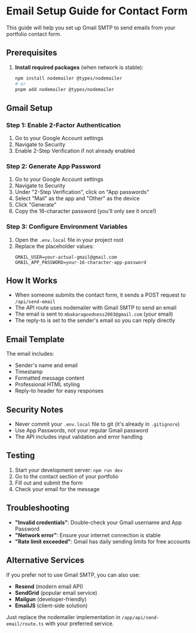 # Email Setup Guide for Contact Form

This guide will help you set up Gmail SMTP to send emails from your portfolio contact form.

## Prerequisites

1. **Install required packages** (when network is stable):
   ```bash
   npm install nodemailer @types/nodemailer
   # or
   pnpm add nodemailer @types/nodemailer
   ```

## Gmail Setup

### Step 1: Enable 2-Factor Authentication
1. Go to your Google Account settings
2. Navigate to Security
3. Enable 2-Step Verification if not already enabled

### Step 2: Generate App Password
1. Go to your Google Account settings
2. Navigate to Security
3. Under "2-Step Verification", click on "App passwords"
4. Select "Mail" as the app and "Other" as the device
5. Click "Generate"
6. Copy the 16-character password (you'll only see it once!)

### Step 3: Configure Environment Variables
1. Open the `.env.local` file in your project root
2. Replace the placeholder values:
   ```
   GMAIL_USER=your-actual-gmail@gmail.com
   GMAIL_APP_PASSWORD=your-16-character-app-password
   ```

## How It Works

- When someone submits the contact form, it sends a POST request to `/api/send-email`
- The API route uses nodemailer with Gmail SMTP to send an email
- The email is sent to `mbakaragoodness2003@gmail.com` (your email)
- The reply-to is set to the sender's email so you can reply directly

## Email Template

The email includes:
- Sender's name and email
- Timestamp
- Formatted message content
- Professional HTML styling
- Reply-to header for easy responses

## Security Notes

- Never commit your `.env.local` file to git (it's already in `.gitignore`)
- Use App Passwords, not your regular Gmail password
- The API includes input validation and error handling

## Testing

1. Start your development server: `npm run dev`
2. Go to the contact section of your portfolio
3. Fill out and submit the form
4. Check your email for the message

## Troubleshooting

- **"Invalid credentials"**: Double-check your Gmail username and App Password
- **"Network error"**: Ensure your internet connection is stable
- **"Rate limit exceeded"**: Gmail has daily sending limits for free accounts

## Alternative Services

If you prefer not to use Gmail SMTP, you can also use:
- **Resend** (modern email API)
- **SendGrid** (popular email service)
- **Mailgun** (developer-friendly)
- **EmailJS** (client-side solution)

Just replace the nodemailer implementation in `/app/api/send-email/route.ts` with your preferred service. 